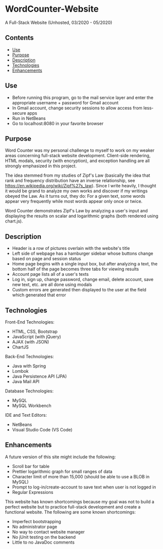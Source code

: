 # WordCounter-Website
A Full-Stack Website (Unhosted, 03/2020 - 05/2020)

## Contents
  * [Use](#Use)
  * [Purpose](#Purpose)
  * [Description](#Description)
  * [Technologies](#Technologies)
  * [Enhancements](#Enhancements)

## Use
  * Before running this program, go to the mail service layer and enter the appropriate username + password for Gmail account
  * In Gmail account, change security sessions to allow access from less-secure apps
  * Run in NetBeans
  * Go to localhost:8080 in your favorite browser

## Purpose  
Word Counter was my personal challenge to myself to work on my weaker areas concerning full-stack website development.
Client-side rendering, HTML modals, security (with encryption), and exception handling are all strongly emphasized in this project.

The idea stemmed from my studies of Zipf's Law (basically the idea that rank and frequency distribution have an inverse relationship, see https://en.wikipedia.org/wiki/Zipf%27s_law).
Since I write heavily, I thought it would be grand to analyze my own works and discover if my writings obeyed the Law. As it turns out, they do: For a given text, some words appear very frequently while most words appear only once or twice.

Word Counter demonstrates Zipf's Law by analyzing a user's input and displaying the results on scalar and logarithmic graphs (both rendered using chart.js).

## Description
 * Header is a row of pictures overlain with the website's title
 * Left side of webpage has a hamburger sidebar whose buttons change based on page and session status
 * Home page begins with a single input box, but after analyzing a text, the bottom half of the page becomes three tabs for viewing results
 * Account page lists all of a user's texts
 * Log in, sign up, change password, change email, delete account, save new text, etc. are all done using modals
 * Custom errors are generated then displayed to the user at the field which generated that error

## Technologies
Front-End Technologies:
  * HTML, CSS, Bootstrap
  * JavaScript (with jQuery)
  * AJAX (with JSON)
  * ChartJS

Back-End Technologies:
  * Java with Spring
  * Lombok
  * Java Persistence API (JPA)
  * Java Mail API

Database Technologies:
  * MySQL
  * MySQL Workbench

IDE and Text Editors:
  * NetBeans
  * Visual Studio Code (VS Code)
  
 ## Enhancements
 A future version of this site might include the following:
  * Scroll bar for table
  * Prettier logarithmic graph for small ranges of data
  * Character limit of more than 15,000 (should be able to use a BLOB in MySQL)
  * Prompt to log-in/create-account to save text when user is not logged in
  * Regular Expressions
 
 This website has known shortcomings because my goal was not to build a perfect website but to practice full-stack development and create a functional website.
 The following are some known shortcomings:
  * Imperfect bootstrapping
  * No administrator page
  * No way to contact website manager
  * No jUnit testing on the backend
  * Little to no JavaDoc comments
